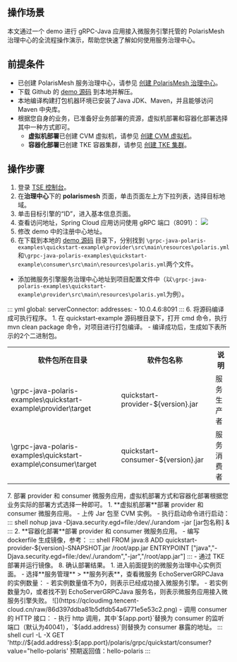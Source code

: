 ## 操作场景

本文通过一个 demo 进行 gRPC-Java 应用接入微服务引擎托管的 PolarisMesh 治理中心的全流程操作演示，帮助您快速了解如何使用服务治理中心。

## 前提条件

- 已创建 PolarisMesh 服务治理中心，请参见 [创建 PolarisMesh 治理中心](https://cloud.tencent.com/document/product/1364/65866)。
- 下载 Github 的 [demo 源码](https://github.com/polarismesh/grpc-java-polaris/tree/main/grpc-java-polaris-examples/quickstart-example) 到本地并解压。
- 本地编译构建打包机器环境已安装了Java JDK、Maven，并且能够访问 Maven 中央库。
- 根据您自身的业务，已准备好业务部署的资源，虚拟机部署和容器化部署选择其中一种方式即可。
  - **虚拟机部署**已创建 CVM 虚拟机，请参见 [创建 CVM 虚拟机](https://cloud.tencent.com/document/product/213/2936)。
  - **容器化部署**已创建 TKE 容器集群，请参见 [创建 TKE 集群](https://cloud.tencent.com/document/product/457/32189)。

## 操作步骤

1. 登录 [TSE 控制台](https://console.cloud.tencent.com/tse)。
2. 在**治理中心**下的 **polarismesh** 页面，单击页面左上方下拉列表，选择目标地域。
3. 单击目标引擎的“ID”，进入基本信息页面。
4. 查看访问地址，Spring Cloud 应用访问使用 gRPC 端口（8091）：
![](https://qcloudimg.tencent-cloud.cn/raw/e7dc5ac5f7c76a316ae68b667d8a365f.png)
5. 修改 demo 中的注册中心地址。
  1. 在下载到本地的 [demo 源码](https://github.com/polarismesh/grpc-java-polaris/tree/main/grpc-java-polaris-examples/quickstart-example) 目录下，分别找到
`\grpc-java-polaris-examples\quickstart-example\provider\src\main\resources\polaris.yml`和`\grpc-java-polaris-examples\quickstart-example\consumer\src\main\resources\polaris.yml`两个文件。
  - 添加微服务引擎服务治理中心地址到项目配置文件中（以`\grpc-java-polaris-examples\quickstart-example\provider\src\main\resources\polaris.yml`为例）。
<dx-codeblock>
:::  yml
global:
  serverConnector:
    addresses:
    - 10.0.4.6:8091
:::
</dx-codeblock>
6. 将源码编译成可执行程序。
  1. 在 quickstart-example 源码根目录下，打开 cmd 命令，执行 mvn clean package 命令，对项目进行打包编译。
  - 编译成功后，生成如下表所示的2个二进制包。
<table>
<tr>
<th>软件包所在目录</th>
<th>软件包名称</th>
<th>说明</th>
</tr>
<tr>
<td>\grpc-java-polaris-examples\quickstart-example\provider\target</td>
<td>quickstart-provider-${version}.jar</td>
<td>服务生产者</td>
</tr>
<tr>
<td>\grpc-java-polaris-examples\quickstart-example\consumer\target</td>
<td>quickstart-consumer-${version}.jar</td>
<td>服务消费者</td>
</tr>
</table>
7. 部署 provider 和 consumer 微服务应用，虚拟机部署方式和容器化部署根据您业务实际的部署方式选择一种即可。
 1. **虚拟机部署**部署 provider 和 consumer 微服务应用。
     - 上传  Jar 包至 CVM 实例。
     - 执行启动命令进行启动：
<dx-codeblock>
:::  shell
    nohup java -Djava.security.egd=file:/dev/./urandom -jar [jar包名称] &
:::
</dx-codeblock>
 2. **容器化部署**部署 provider 和 consumer 微服务应用。
    - 编写 dockerfile 生成镜像，参考：
<dx-codeblock>
:::  shell
    FROM java:8
    ADD quickstart-provider-${version}-SNAPSHOT.jar /root/app.jar
    ENTRYPOINT  ["java","-Djava.security.egd=file:/dev/./urandom","-jar","/root/app.jar"]
:::
</dx-codeblock>
     - 通过 TKE 部署并运行镜像。
8. 确认部署结果。
 1. 进入前面提到的微服务治理中心实例页面。
 - 选择**服务管理** > **服务列表**，查看微服务 EchoServerGRPCJava 的实例数量：
    - 若实例数量值不为0，则表示已经成功接入微服务引擎。
    - 若实例数量为0，或者找不到 EchoServerGRPCJava 服务名，则表示微服务应用接入微服务引擎失败。
   ![](https://qcloudimg.tencent-cloud.cn/raw/86d397ddba81b5dfdb54a6771e5e53c2.png)
 - 调用 consumer 的 HTTP 接口：
    - 执行 http 调用，其中`${app.port}`替换为 consumer 的监听端口（默认为40041），`${add.address}`则替换为 consumer 暴露的地址。
   <dx-codeblock>
:::  shell
    curl -L -X GET 'http://${add.address}:${app.port}/polaris/grpc/quickstart/consumer?value="hello-polaris'
    预期返回值：hello-polaris
:::
</dx-codeblock>


